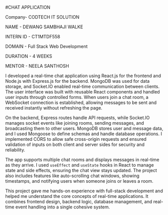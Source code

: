 #CHAT APPLICATION


Company- CODTECH IT SOLUTION

NAME - DEWANG SAMBHAJI WALKE

INTERN ID - CT1MTDF558

DOMAIN - Full Stack Web Development

DURATION - 4 WEEKS

MENTOR - NEELA SANTHOSH



I developed a real-time chat application using React.js for the frontend and Node.js with Express.js for the backend. MongoDB was used for data storage, and Socket.IO enabled real-time communication between clients. The user interface was built with reusable React components and handled user inputs through controlled forms. When users join a chat room, a WebSocket connection is established, allowing messages to be sent and received instantly without refreshing the page.

On the backend, Express routes handle API requests, while Socket.IO manages socket events like joining rooms, sending messages, and broadcasting them to other users. MongoDB stores user and message data, and I used Mongoose to define schemas and handle database operations. I implemented CORS to allow safe cross-origin requests and ensured validation of inputs on both client and server sides for security and reliability.

The app supports multiple chat rooms and displays messages in real-time as they arrive. I used `useEffect` and `useState` hooks in React to manage state and side effects, ensuring the chat view stays updated. The project also includes features like auto-scrolling chat windows, showing timestamps, and notifying users when someone joins or leaves a room.

This project gave me hands-on experience with full-stack development and helped me understand the core concepts of real-time applications. It combines frontend design, backend logic, database management, and real-time event handling into a single cohesive system.

